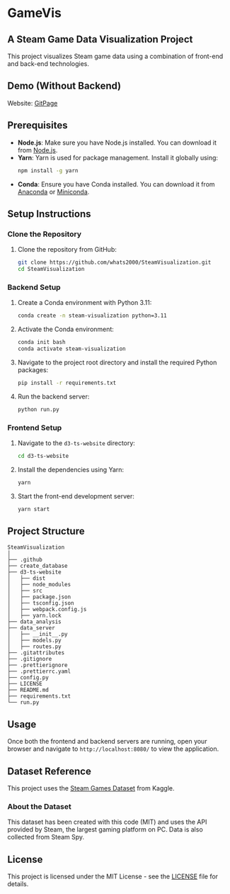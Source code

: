 # GameVis

## A Steam Game Data Visualization Project

This project visualizes Steam game data using a combination of front-end and back-end technologies. 

## Demo (Without Backend)
Website: [GitPage](https://whats2000.github.io/SteamVisualization/)

## Prerequisites

- **Node.js**: Make sure you have Node.js installed. You can download it from [Node.js](https://nodejs.org/).
- **Yarn**: Yarn is used for package management. Install it globally using:
  ```bash
  npm install -g yarn
  ```
- **Conda**: Ensure you have Conda installed. You can download it from [Anaconda](https://www.anaconda.com/products/distribution) or [Miniconda](https://docs.conda.io/en/latest/miniconda.html).

## Setup Instructions

### Clone the Repository

1. Clone the repository from GitHub:
   ```bash
   git clone https://github.com/whats2000/SteamVisualization.git
   cd SteamVisualization
   ```

### Backend Setup

1. Create a Conda environment with Python 3.11:
   ```bash
   conda create -n steam-visualization python=3.11
   ```

2. Activate the Conda environment:
   ```bash
   conda init bash
   conda activate steam-visualization
   ```

3. Navigate to the project root directory and install the required Python packages:
   ```bash
   pip install -r requirements.txt
   ```

4. Run the backend server:
   ```bash
   python run.py
   ```

### Frontend Setup

1. Navigate to the `d3-ts-website` directory:
   ```bash
   cd d3-ts-website
   ```

2. Install the dependencies using Yarn:
   ```bash
   yarn
   ```

3. Start the front-end development server:
   ```bash
   yarn start
   ```

## Project Structure

```
SteamVisualization
│
├── .github
├── create_database
├── d3-ts-website
│   ├── dist
│   ├── node_modules
│   ├── src
│   ├── package.json
│   ├── tsconfig.json
│   ├── webpack.config.js
│   ├── yarn.lock
├── data_analysis
├── data_server
│   ├── __init__.py
│   ├── models.py
│   ├── routes.py
├── .gitattributes
├── .gitignore
├── .prettierignore
├── .prettierrc.yaml
├── config.py
├── LICENSE
├── README.md
├── requirements.txt
└── run.py
```

## Usage

Once both the frontend and backend servers are running, open your browser and navigate to `http://localhost:8080/` to view the application.

## Dataset Reference

This project uses the [Steam Games Dataset](https://www.kaggle.com/datasets/fronkongames/steam-games-dataset) from Kaggle.

### About the Dataset

This dataset has been created with this code (MIT) and uses the API provided by Steam, the largest gaming platform on PC. Data is also collected from Steam Spy.

## License

This project is licensed under the MIT License - see the [LICENSE](LICENSE) file for details.
